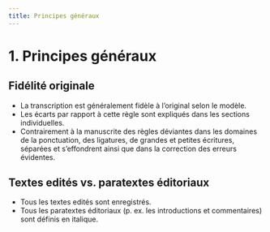 ```yaml
---
title: Principes généraux
---
```


# 1. Principes généraux

## Fidélité originale
- La transcription est généralement fidèle à l’original selon le modèle.
- Les écarts par rapport à cette règle sont expliqués dans les sections individuelles.
- Contrairement à la manuscrite des règles déviantes dans les domaines de la ponctuation, des
  ligatures, de grandes et petites écritures, séparées et s’effondrent ainsi que dans la
  correction des erreurs évidentes.

## Textes edités vs. paratextes éditoriaux
- Tous les textes edités sont enregistrés.
- Tous les paratextes éditoriaux (p. ex. les introductions et commentaires) sont définis en
  italique.